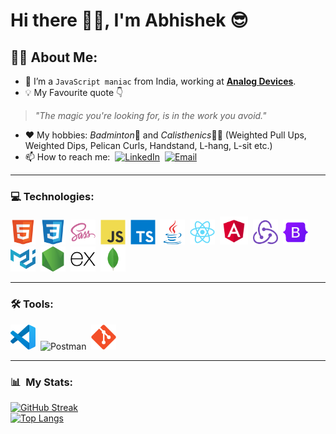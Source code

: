 # Hi there 🙋‍♂️, I'm Abhishek 😎

## 🧑‍💻 About Me:

- 🔭 I’m a `JavaScript maniac` from India, working at **[Analog Devices](https://www.analog.com)**.
- 💡 My Favourite quote 👇
>  *"The magic you're looking for, is in the work you avoid."*
- ❤ My hobbies: *Badminton*🏸 and *Calisthenics*🤸‍♂️ (Weighted Pull Ups, Weighted Dips, Pelican Curls, Handstand, L-hang, L-sit etc.)
- 📫 How to reach me: &nbsp;<a href="https://www.linkedin.com/in/iamabhisheksawant/"><img alt="LinkedIn" src="https://img.shields.io/badge/LinkedIn-Abhishek%20Sawant-blue?style=flat-square&logo=linkedin"></a>&nbsp;
<a href="mailto:abhishakesawant@gmail.com"><img alt="Email" src="https://img.shields.io/badge/Email-abhishakesawant@gmail.com-blue?style=flat-square&logo=gmail"></a>
---

### 💻 Technologies:
<p>
<img src="https://github.com/devicons/devicon/blob/master/icons/html5/html5-original.svg" title="HTML5" alt="HTML" width="40" height="40"/>&nbsp;
<img src="https://github.com/devicons/devicon/blob/master/icons/css3/css3-original.svg"  title="CSS3" alt="CSS" width="40" height="40"/>&nbsp;
<img src="https://github.com/devicons/devicon/blob/master/icons/sass/sass-original.svg"  title="SASS" alt="SASS" width="40" height="40"/>&nbsp;
<img src="https://github.com/devicons/devicon/blob/master/icons/javascript/javascript-original.svg" title="JavaScript" alt="JavaScript" width="40" height="40"/>&nbsp;
<img src="https://github.com/devicons/devicon/blob/master/icons/typescript/typescript-original.svg" title="TypeScript" alt="TypeScript" width="40" height="40"/>&nbsp;
<img src="https://github.com/devicons/devicon/blob/master/icons/java/java-original.svg" title="Java" alt="Java" width="40" height="40"/>&nbsp;
<img src="https://github.com/devicons/devicon/blob/master/icons/react/react-original.svg" title="React" alt="React" width="40" height="40"/>&nbsp;
<img src="./resources/icons/angular-logo.png" title="Angular" alt="Angular" width="45" height="45"/>&nbsp;
<img src="https://github.com/devicons/devicon/blob/master/icons/redux/redux-original.svg" title="Redux Toolkit" alt="Redux Toolkit" width="40" height="40"/>&nbsp;
<img src="https://github.com/devicons/devicon/blob/master/icons/bootstrap/bootstrap-original.svg" title="Bootstrap5" alt="Bootstrap5" width="40" height="40"/>&nbsp;
  <img src="https://github.com/devicons/devicon/blob/master/icons/materialui/materialui-original.svg" title="Material UI" alt="Material UI" width="40" height="40"/>&nbsp;
<img src="https://github.com/devicons/devicon/blob/master/icons/nodejs/nodejs-original.svg" title="NodeJS" alt="NodeJS" width="40" height="40"/>&nbsp;
<img src="https://github.com/devicons/devicon/blob/master/icons/express/express-original.svg" title="ExpressJS"  alt="ExpressJS" width="40" height="40"/>&nbsp;
<img src="https://github.com/devicons/devicon/blob/master/icons/mongodb/mongodb-original.svg" title="MongoDB" alt="MongoDB" width="40" height="40"/>&nbsp;
</p>

---

### 🛠️ Tools:
<p>
<img src="https://github.com/devicons/devicon/blob/master/icons/vscode/vscode-original.svg" title="VSCode"  alt="VSCode" width="40" height="40"/>&nbsp;
<img src="https://www.vectorlogo.zone/logos/getpostman/getpostman-icon.svg" title="Postman"  alt="Postman" width="40" height="40"/>&nbsp;
<img src="https://github.com/devicons/devicon/blob/master/icons/git/git-original.svg" title="Git" alt="Git" width="40" height="40"/>&nbsp;
</p>

---

### 📊 &nbsp;My Stats:

[![GitHub Streak](http://github-readme-streak-stats.herokuapp.com?user=Abhishek-Sawant-98&theme=dark&background=000000)](https://git.io/streak-stats)<br>
[![Top Langs](https://github-readme-stats.vercel.app/api/top-langs/?username=Abhishek-Sawant-98&layout=compact&theme=vision-friendly-dark)](https://github.com/anuraghazra/github-readme-stats)

